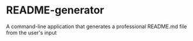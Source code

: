 # README-generator
A command-line application that generates a professional README.md file from the user's input
